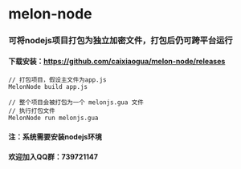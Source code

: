 # melon-node

### 可将nodejs项目打包为独立加密文件，打包后仍可跨平台运行

#### 下载安装：https://github.com/caixiaogua/melon-node/releases

```
// 打包项目，假设主文件为app.js
MelonNode build app.js

// 整个项目会被打包为一个 melonjs.gua 文件
// 执行打包文件
MelonNode run melonjs.gua
```
#### 注：系统需要安装nodejs环境
#### 欢迎加入QQ群：739721147
